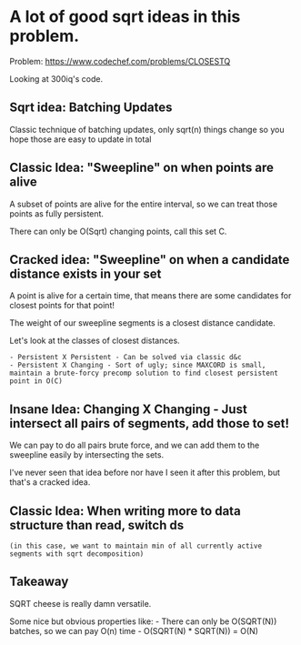 # A lot of good sqrt ideas in this problem.

Problem: https://www.codechef.com/problems/CLOSESTQ

Looking at 300iq's code.

## Sqrt idea: Batching Updates

Classic technique of batching updates, only sqrt(n) things change so you hope those are easy to update in total

## Classic Idea: "Sweepline" on when points are alive

A subset of points are alive for the entire interval, so we can treat those points as fully persistent.

There can only be O(Sqrt) changing points, call this set C.

## Cracked idea: "Sweepline" on when a candidate distance exists in your set

A point is alive for a certain time, that means there are some candidates for closest points for that point!

The weight of our sweepline segments is a closest distance candidate.

Let's look at the classes of closest distances.

    - Persistent X Persistent - Can be solved via classic d&c
    - Persistent X Changing - Sort of ugly; since MAXCORD is small, 
    maintain a brute-forcy precomp solution to find closest persistent point in O(C)

## Insane Idea: Changing X Changing - Just intersect all pairs of segments, add those to set!

We can pay to do all pairs brute force, and we can add them to the sweepline easily by intersecting the sets. 

I've never seen that idea before nor have I seen it after this problem, but that's a cracked idea.

## Classic Idea: When writing more to data structure than read, switch ds
    (in this case, we want to maintain min of all currently active segments with sqrt decomposition)

## Takeaway

SQRT cheese is really damn versatile. 

Some nice but obvious properties like:
    - There can only be O(SQRT(N)) batches, so we can pay O(n) time
    - O(SQRT(N) * SQRT(N)) = O(N)
    